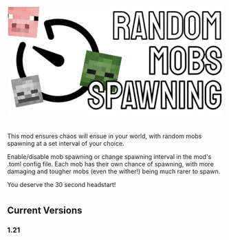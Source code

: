 <p align="center"><img src="src/main/resources/logofile.png" alt="Logo" width="500"></p>
<h1 align="center"></h1>
This mod ensures chaos will ensue in your world, with random mobs spawning at a set interval of your choice.

Enable/disable mob spawning or change spawning interval in the mod's .toml config file.
Each mob has their own chance of spawning, with more damaging and tougher mobs (even the wither!) being much rarer to spawn.

You deserve the 30 second headstart!
<h1 align="center"></h1>

## Current Versions
### 1.21

